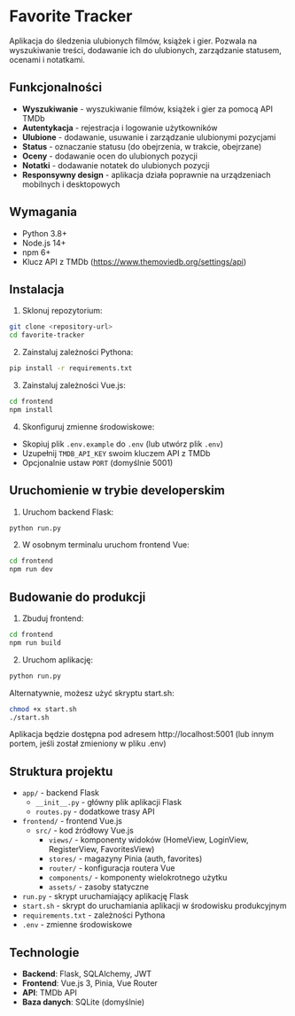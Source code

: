 # Favorite Tracker

Aplikacja do śledzenia ulubionych filmów, książek i gier. Pozwala na wyszukiwanie treści, dodawanie ich do ulubionych, zarządzanie statusem, ocenami i notatkami.

## Funkcjonalności

- **Wyszukiwanie** - wyszukiwanie filmów, książek i gier za pomocą API TMDb
- **Autentykacja** - rejestracja i logowanie użytkowników
- **Ulubione** - dodawanie, usuwanie i zarządzanie ulubionymi pozycjami
- **Status** - oznaczanie statusu (do obejrzenia, w trakcie, obejrzane)
- **Oceny** - dodawanie ocen do ulubionych pozycji
- **Notatki** - dodawanie notatek do ulubionych pozycji
- **Responsywny design** - aplikacja działa poprawnie na urządzeniach mobilnych i desktopowych

## Wymagania

- Python 3.8+
- Node.js 14+
- npm 6+
- Klucz API z TMDb (https://www.themoviedb.org/settings/api)

## Instalacja

1. Sklonuj repozytorium:
```bash
git clone <repository-url>
cd favorite-tracker
```

2. Zainstaluj zależności Pythona:
```bash
pip install -r requirements.txt
```

3. Zainstaluj zależności Vue.js:
```bash
cd frontend
npm install
```

4. Skonfiguruj zmienne środowiskowe:
- Skopiuj plik `.env.example` do `.env` (lub utwórz plik `.env`)
- Uzupełnij `TMDB_API_KEY` swoim kluczem API z TMDb
- Opcjonalnie ustaw `PORT` (domyślnie 5001)

## Uruchomienie w trybie developerskim

1. Uruchom backend Flask:
```bash
python run.py
```

2. W osobnym terminalu uruchom frontend Vue:
```bash
cd frontend
npm run dev
```

## Budowanie do produkcji

1. Zbuduj frontend:
```bash
cd frontend
npm run build
```

2. Uruchom aplikację:
```bash
python run.py
```

Alternatywnie, możesz użyć skryptu start.sh:
```bash
chmod +x start.sh
./start.sh
```

Aplikacja będzie dostępna pod adresem http://localhost:5001 (lub innym portem, jeśli został zmieniony w pliku .env)

## Struktura projektu

- `app/` - backend Flask
  - `__init__.py` - główny plik aplikacji Flask
  - `routes.py` - dodatkowe trasy API
- `frontend/` - frontend Vue.js
  - `src/` - kod źródłowy Vue.js
    - `views/` - komponenty widoków (HomeView, LoginView, RegisterView, FavoritesView)
    - `stores/` - magazyny Pinia (auth, favorites)
    - `router/` - konfiguracja routera Vue
    - `components/` - komponenty wielokrotnego użytku
    - `assets/` - zasoby statyczne
- `run.py` - skrypt uruchamiający aplikację Flask
- `start.sh` - skrypt do uruchamiania aplikacji w środowisku produkcyjnym
- `requirements.txt` - zależności Pythona
- `.env` - zmienne środowiskowe

## Technologie

- **Backend**: Flask, SQLAlchemy, JWT
- **Frontend**: Vue.js 3, Pinia, Vue Router
- **API**: TMDb API
- **Baza danych**: SQLite (domyślnie) 